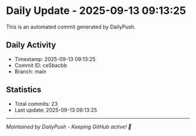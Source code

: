 # Daily Update - 2025-09-13 09:13:25

This is an automated commit generated by DailyPush.

## Daily Activity
- Timestamp: 2025-09-13 09:13:25
- Commit ID: ce5bacbb
- Branch: main

## Statistics
- Total commits: 23
- Last update: 2025-09-13 09:13:25

---
*Maintained by DailyPush - Keeping GitHub active! 🚀*
